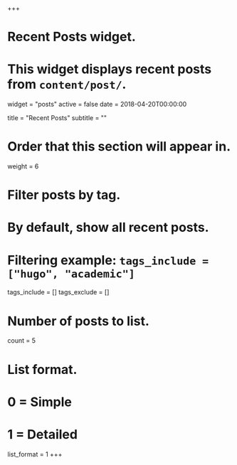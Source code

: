 +++
# Recent Posts widget.
# This widget displays recent posts from `content/post/`.
widget = "posts"
active = false
date = 2018-04-20T00:00:00

title = "Recent Posts"
subtitle = ""

# Order that this section will appear in.
weight = 6

# Filter posts by tag.
#  By default, show all recent posts.
#  Filtering example: `tags_include = ["hugo", "academic"]`
tags_include = []
tags_exclude = []

# Number of posts to list.
count = 5

# List format.
#   0 = Simple
#   1 = Detailed
list_format = 1
+++

